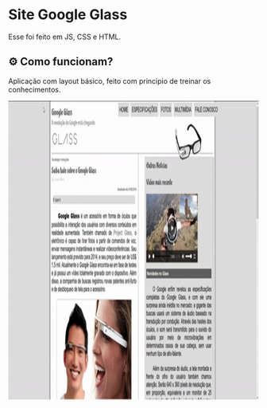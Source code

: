 # Site Google Glass

Esse foi feito em JS, CSS e HTML.

## ⚙️ Como funcionam? 

Aplicação com layout básico, feito com principio de treinar os conhecimentos. 

<p align="center">
 <img width="700" height="600" src="https://github.com/jonasmelo74/Site-Google-Glass/blob/main/Site_Google-Glass-master/src/foto.gif">
</p>
